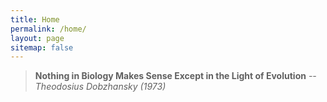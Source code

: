 ```yaml
---
title: Home
permalink: /home/
layout: page
sitemap: false 
---
```


> **Nothing in Biology Makes Sense Except in the Light of Evolution**
	     	     	   	 *--Theodosius Dobzhansky (1973)*
